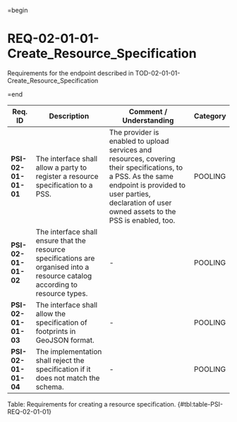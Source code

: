 =begin

# REQ-02-01-01-Create_Resource_Specification

Requirements for the endpoint described in TOD-02-01-01-Create_Resource_Specification

=end

| Req. ID                        | Description                         | Comment / Understanding                  | Category                       |
| ------------------------------ | ----------------------------------- | ---------------------------------------- | ------------------------------ |
| __PSI-02-01-01-01__ | The interface shall allow a party to register a resource specification to a PSS.                                               | The provider is enabled to upload services and resources, covering their specifications, to a PSS. As the same endpoint is provided to user parties, declaration of user owned assets to the PSS is enabled, too. | POOLING  |
| __PSI-02-01-01-02__ | The interface shall ensure that the resource specifications are organised into a resource catalog according to resource types. | -                                                                                                                                                                                                                 | POOLING  |
| __PSI-02-01-01-03__ | The interface shall allow the specification of footprints in GeoJSON format.                                                   | -                                                                                                                                                                                                                 | POOLING  |
| __PSI-02-01-01-04__ | The implementation shall reject the specification if it does not match the schema.                                             | -                                                                                                                                                                                                                 | POOLING  |

Table: Requirements for creating a resource specification. {#tbl:table-PSI-REQ-02-01-01}

